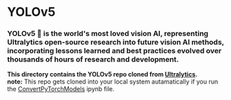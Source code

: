 # YOLOv5

### YOLOv5 🚀 is the world's most loved vision AI, representing Ultralytics open-source research into future vision AI methods, incorporating lessons learned and best practices evolved over thousands of hours of research and development.

**This directory contains the YOLOv5 repo cloned from [Ultralytics](https://github.com/ultralytics/yolov5).**<br>
**note:** This repo gets cloned into your local system autamatically if you run the [ConvertPyTorchModels](ConvertPyTorchModels.ipynb) ipynb file.
